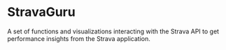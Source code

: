 # StravaGuru

A set of functions and visualizations interacting with the Strava API to get performance insights from the Strava application.
